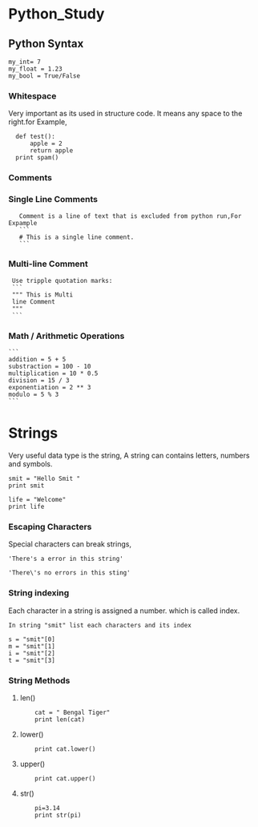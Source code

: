 # Python_Study

## Python Syntax
```
my_int= 7
my_float = 1.23
my_bool = True/False
```
### Whitespace

Very important as its used in structure code.
It means any space to the right.for Example,
```
  def test():
      apple = 2
      return apple
  print spam()
```
### Comments
  ### Single Line Comments

       Comment is a line of text that is excluded from python run,For Expample
       ```
       # This is a single line comment.
       ```
  ### Multi-line Comment

     Use tripple quotation marks:
     ```
     """ This is Multi
     line Comment 
     """
     ```

### Math / Arithmetic Operations
    ```
    addition = 5 + 5
    substraction = 100 - 10
    multiplication = 10 * 0.5
    division = 15 / 3
    exponentiation = 2 ** 3
    modulo = 5 % 3
    ```

# Strings
  Very useful data type is the string, A string can contains letters, numbers and symbols.
  ```
  smit = "Hello Smit "
  print smit

  life = "Welcome"
  print life
  ```

  ### Escaping Characters
Special characters can break strings,
```
'There's a error in this string'
```
```
'There\'s no errors in this sting'
```

 ### String indexing
 Each character in a string is assigned a number. which is called index.
 ```
 In string "smit" list each characters and its index

 s = "smit"[0]
 m = "smit"[1]
 i = "smit"[2]
 t = "smit"[3]

```
### String Methods
  1. len()
     ``` 
         cat = " Bengal Tiger"
         print len(cat)
     ```
  2. lower()
     ```
         print cat.lower()
     ```
  3. upper()
     ``` 
         print cat.upper()
     ```
  4. str()
     ``` 
         pi=3.14
         print str(pi)
     ```

  
